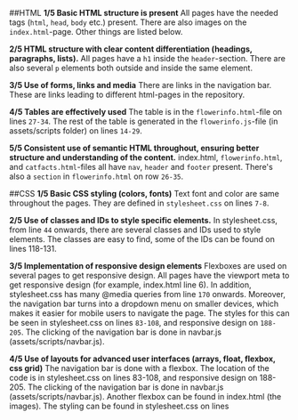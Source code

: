 ##HTML
**1/5 Basic HTML structure is present**
All pages have the needed tags (`html`, `head`, `body` etc.) present. There are also images on the `index.html`-page. Other things are listed below.

**2/5 HTML structure with clear content differentiation (headings, paragraphs, lists).**
All pages have a `h1` inside the `header`-section. There are also several `p` elements both outside and inside the same element.

**3/5 Use of forms, links and media**
There are links in the navigation bar. These are links leading to different html-pages in the repository.

**4/5 Tables are effectively used**
The table is in the `flowerinfo.html`-file on lines `27-34`. The rest of the table is generated in the `flowerinfo.js`-file (in assets/scripts folder) on lines `14-29`.

**5/5 Consistent use of semantic HTML throughout, ensuring better structure and understanding of the content.**
index.html, `flowerinfo.html`, and `catfacts.html`-files all have `nav`, `header` and `footer` present. There's also a `section` in `flowerinfo.html` on row `26-35`.

##CSS
**1/5 Basic CSS styling (colors, fonts)**
Text font and color are same throughout the pages. They are defined in `stylesheet.css` on lines `7-8`.

**2/5 Use of classes and IDs to style specific elements.**
In stylesheet.css, from line `44` onwards, there are several classes and IDs used to style elements. The classes are easy to find, some of the IDs can be found on lines 118-131.

**3/5 Implementation of responsive design elements**
Flexboxes are used on several pages to get responsive design. All pages have the viewport meta to get responsive design (for example, index.html line 6). In addition, stylesheet.css has many @media queries from line `170` onwards. Moreover, the navigation bar turns into a dropdown menu on smaller devices, which makes it easier for mobile users to navigate the page. The styles for this can be seen in stylesheet.css on lines `83-108`, and responsive design on `188-205`. The clicking of the navigation bar is done in navbar.js (assets/scripts/navbar.js).

**4/5 Use of layouts for advanced user interfaces (arrays, float, flexbox, css grid)**
The navigation bar is done with a flexbox. The location of the code is in stylesheet.css on lines 83-108, and responsive design on 188-205. The clicking of the navigation bar is done in navbar.js (assets/scripts/navbar.js). Another flexbox can be found in index.html (the images). The styling can be found in stylesheet.css on lines 